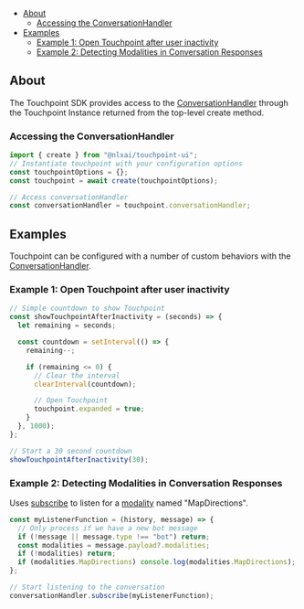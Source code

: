 - [About](#about)
  - [Accessing the ConversationHandler](#accessing-the-conversationhandler)
- [Examples](#examples)
  - [Example 1: Open Touchpoint after user inactivity](#example-1-open-touchpoint-after-user-inactivity)
  - [Example 2: Detecting Modalities in Conversation Responses](#example-2-detecting-modalities-in-conversation-responses)

## About

The Touchpoint SDK provides access to the [ConversationHandler](/headless-api-reference#interface-conversationhandler) through the Touchpoint Instance returned from the top-level create method.

### Accessing the ConversationHandler

```js
import { create } from "@nlxai/touchpoint-ui";
// Instantiate touchpoint with your configuration options
const touchpointOptions = {};
const touchpoint = await create(touchpointOptions);

// Access conversationHandler
const conversationHandler = touchpoint.conversationHandler;
```

## Examples

Touchpoint can be configured with a number of custom behaviors with the [ConversationHandler](/headless-api-reference#interface-conversationhandler).

### Example 1: Open Touchpoint after user inactivity

```js
// Simple countdown to show Touchpoint
const showTouchpointAfterInactivity = (seconds) => {
  let remaining = seconds;

  const countdown = setInterval(() => {
    remaining--;

    if (remaining <= 0) {
      // Clear the interval
      clearInterval(countdown);

      // Open Touchpoint
      touchpoint.expanded = true;
    }
  }, 1000);
};

// Start a 30 second countdown
showTouchpointAfterInactivity(30);
```

### Example 2: Detecting Modalities in Conversation Responses

Uses [subscribe](/headless-api-reference#subscribe) to listen for a [modality](https://docs.studio.nlx.ai/1-build/resources/modalities) named "MapDirections".

```js
const myListenerFunction = (history, message) => {
  // Only process if we have a new bot message
  if (!message || message.type !== "bot") return;
  const modalities = message.payload?.modalities;
  if (!modalities) return;
  if (modalities.MapDirections) console.log(modalities.MapDirections);
};

// Start listening to the conversation
conversationHandler.subscribe(myListenerFunction);
```
